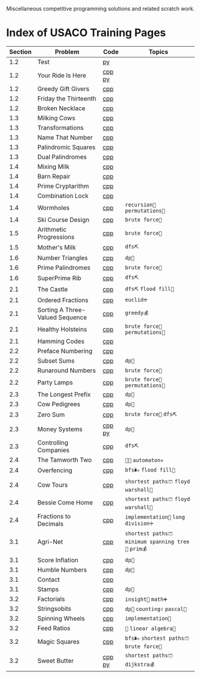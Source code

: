 Miscellaneous competitive programming solutions and related scratch work.

# Index of USACO Training Pages
|Section|Problem|Code|Topics|
|---|---|---|---|
| 1.2 | Test | [py](https://github.com/wilsjame/misc-algos/blob/master/usaco/training/Section%201.2/test.py)| |
| 1.2 | Your Ride Is Here | [cpp](https://github.com/wilsjame/misc-algos/blob/master/usaco/training/Section%201.2/ride.cpp) [py](https://github.com/wilsjame/misc-algos/blob/master/usaco/training/Section%201.2/ride.py) | |
| 1.2 | Greedy Gift Givers | [cpp](https://github.com/wilsjame/misc-algos/blob/master/usaco/training/Section%201.2/gift1.cpp) | |
| 1.2 | Friday the Thirteenth | [cpp](https://github.com/wilsjame/misc-algos/blob/master/usaco/training/Section%201.2/friday.cpp) | |
| 1.2 | Broken Necklace | [cpp](https://github.com/wilsjame/misc-algos/blob/master/usaco/training/Section%201.2/beads.cpp) | |
| 1.3 | Milking Cows | [cpp](https://github.com/wilsjame/misc-algos/blob/master/usaco/training/Section%201.3/milk2.cpp) | |
| 1.3 | Transformations | [cpp](https://github.com/wilsjame/misc-algos/blob/master/usaco/training/Section%201.3/transform.cpp) | |
| 1.3 | Name That Number | [cpp](https://github.com/wilsjame/misc-algos/blob/master/usaco/training/Section%201.3/namenum.cpp) | |
| 1.3 | Palindromic Squares | [cpp](https://github.com/wilsjame/misc-algos/blob/master/usaco/training/Section%201.3/palsquare.cpp) | |
| 1.3 | Dual Palindromes | [cpp](https://github.com/wilsjame/misc-algos/blob/master/usaco/training/Section%201.3/dualpal.cpp) | |
| 1.4 | Mixing Milk | [cpp](https://github.com/wilsjame/misc-algos/blob/master/usaco/training/Section%201.4/milk.cpp) | |
| 1.4 | Barn Repair | [cpp](https://github.com/wilsjame/misc-algos/blob/master/usaco/training/Section%201.4/barn1.cpp) | |
| 1.4 | Prime Cryptarithm | [cpp](https://github.com/wilsjame/misc-algos/blob/master/usaco/training/Section%201.4/crypt1.cpp) | |
| 1.4 | Combination Lock | [cpp](https://github.com/wilsjame/misc-algos/blob/master/usaco/training/Section%201.4/combo.cpp) | |
| 1.4 | Wormholes | [cpp](https://github.com/wilsjame/misc-algos/blob/master/usaco/training/Section%201.4/wormhole.cpp) | `recursion🐢` `permutations🎰` |
| 1.4 | Ski Course Design | [cpp](https://github.com/wilsjame/misc-algos/blob/master/usaco/training/Section%201.4/skidesign.cpp) | `brute force💯` |
| 1.5 | Arithmetic Progressions | [cpp](https://github.com/wilsjame/misc-algos/blob/master/usaco/training/Section%201.5/ariprog.cpp) | `brute force💯` |
| 1.5 | Mother's Milk | [cpp](https://github.com/wilsjame/misc-algos/blob/master/usaco/training/Section%201.5/milk3.cpp) | `dfs⛏` |
| 1.6 | Number Triangles | [cpp](https://github.com/wilsjame/misc-algos/blob/master/usaco/training/Section%201.6/numtri.cpp) | `dp🎒` |
| 1.6 | Prime Palindromes | [cpp](https://github.com/wilsjame/misc-algos/blob/master/usaco/training/Section%201.6/pprime.cpp) | `brute force🦏` |
| 1.6 | SuperPrime Rib | [cpp](https://github.com/wilsjame/misc-algos/blob/master/usaco/training/Section%201.6/sprime.cpp) | `dfs⛏` |
| 2.1 | The Castle | [cpp](https://github.com/wilsjame/misc-algos/blob/master/usaco/training/Section%202.1/castle.cpp) | `dfs⛏` `flood fill🌊` |
| 2.1 | Ordered Fractions | [cpp](https://github.com/wilsjame/misc-algos/blob/master/usaco/training/Section%202.1/frac1.cpp) | `euclid➗` |
| 2.1 | Sorting A Three-Valued Sequence | [cpp](https://github.com/wilsjame/misc-algos/blob/master/usaco/training/Section%202.1/sort3.cpp) | `greedy💰` |
| 2.1 | Healthy Holsteins | [cpp](https://github.com/wilsjame/misc-algos/blob/master/usaco/training/Section%202.1/holstein.cpp) | `brute force🦏` `permutations🎰` |
| 2.1 | Hamming Codes | [cpp](https://github.com/wilsjame/misc-algos/blob/master/usaco/training/Section%202.1/hamming.cpp) | |
| 2.2 | Preface Numbering | [cpp](https://github.com/wilsjame/misc-algos/blob/master/usaco/training/Section%202.2/preface.cpp) | |
| 2.2 | Subset Sums | [cpp](https://github.com/wilsjame/misc-algos/blob/master/usaco/training/Section%202.2/subset.cpp) | `dp🎒` |
| 2.2 | Runaround Numbers | [cpp](https://github.com/wilsjame/misc-algos/blob/master/usaco/training/Section%202.2/runround.cpp) | `brute force🦏` |
| 2.2 | Party Lamps | [cpp](https://github.com/wilsjame/misc-algos/blob/master/usaco/training/Section%202.2/lamps.cpp) | `brute force🦏` `permutations🎰` |
| 2.3 | The Longest Prefix | [cpp](https://github.com/wilsjame/misc-algos/blob/master/usaco/training/Section%202.3/prefix.cpp) | `dp🎒` |
| 2.3 | Cow Pedigrees | [cpp](https://github.com/wilsjame/misc-algos/blob/master/usaco/training/Section%202.3/nocows.cpp) | `dp🎒` |
| 2.3 | Zero Sum | [cpp](https://github.com/wilsjame/misc-algos/blob/master/usaco/training/Section%202.3/zerosum.cpp) | `brute force💯` `dfs⛏` |
| 2.3 | Money Systems | [cpp](https://github.com/wilsjame/misc-algos/blob/master/usaco/training/Section%202.3/money.cpp) [py](https://github.com/wilsjame/misc-algos/blob/master/usaco/training/Section%202.3/money.py) | `dp🎒` |
| 2.3 | Controlling Companies | [cpp](https://github.com/wilsjame/misc-algos/blob/master/usaco/training/Section%202.3/concom.cpp) | `dfs⛏` |
| 2.4 | The Tamworth Two | [cpp](https://github.com/wilsjame/misc-algos/blob/master/usaco/training/Section%202.4/ttwo.cpp) | `🐖🐖` `automaton✈️` |
| 2.4 | Overfencing | [cpp](https://github.com/wilsjame/misc-algos/blob/master/usaco/training/Section%202.4/maze1.cpp) | `bfs🌬` `flood fill🌊` |
| 2.4 | Cow Tours | [cpp](https://github.com/wilsjame/misc-algos/blob/master/usaco/training/Section%202.4/cowtour.cpp) | `shortest paths🩳` `floyd warshall🎒` |
| 2.4 | Bessie Come Home | [cpp](https://github.com/wilsjame/misc-algos/blob/master/usaco/training/Section%202.4/comehome.cpp) | `shortest paths🩳` `floyd warshall🎒` |
| 2.4 | Fractions to Decimals | [cpp](https://github.com/wilsjame/misc-algos/blob/master/usaco/training/Section%202.4/fracdec.cpp) | `implementation🤖` `long division➗` |
| 3.1 | Agri-Net | [cpp](https://github.com/wilsjame/misc-algos/blob/master/usaco/training/Section%203.1/agrinet.cpp) | `shortest paths🩳` `minimum spanning tree🌳` `prim💰` |
| 3.1 | Score Inflation | [cpp](https://github.com/wilsjame/misc-algos/blob/master/usaco/training/Section%203.1/inflate.cpp) | `dp🎒` |
| 3.1 | Humble Numbers | [cpp](https://github.com/wilsjame/misc-algos/blob/master/usaco/training/Section%203.1/humble.cpp) | `dp🎒` |
| 3.1 | Contact | [cpp](https://github.com/wilsjame/misc-algos/blob/master/usaco/training/Section%203.1/contact.cpp) | |
| 3.1 | Stamps | [cpp](https://github.com/wilsjame/misc-algos/blob/master/usaco/training/Section%203.1/stamps.cpp) | `dp🎒` |
| 3.2 | Factorials | [cpp](https://github.com/wilsjame/misc-algos/blob/master/usaco/training/Section%203.2/fact4.cpp) | `insight🦉` `math➕` |
| 3.2 | Stringsobits| [cpp](https://github.com/wilsjame/misc-algos/blob/master/usaco/training/Section%203.2/kimbits.cpp) | `dp🎒` `counting✌️` `pascal🔺` |
| 3.2 | Spinning Wheels | [cpp](https://github.com/wilsjame/misc-algos/blob/master/usaco/training/Section%203.2/spin.cpp) | `implementation🤖` |
| 3.2 | Feed Ratios | [cpp](https://github.com/wilsjame/misc-algos/blob/master/usaco/training/Section%203.2/ratios.cpp) | `🍝` `linear algebra🤙` |
| 3.2 | Magic Squares | [cpp](https://github.com/wilsjame/misc-algos/blob/master/usaco/training/Section%203.2/msquare.cpp) | `bfs🌬` `shortest paths🩳` `brute force💯` |
| 3.2 | Sweet Butter | [cpp](https://github.com/wilsjame/misc-algos/blob/master/usaco/training/Section%203.2/butter.cpp) [py](https://github.com/wilsjame/misc-algos/blob/master/usaco/training/Section%203.2/butter.py) | `shortest paths🩳` `dijkstra💰` |
